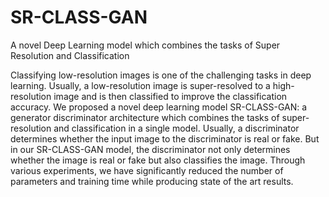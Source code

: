 # SR-CLASS-GAN
A novel Deep Learning model which combines the tasks of Super Resolution and Classification

Classifying low-resolution images is one of the challenging tasks in deep learning. Usually, a low-resolution image is super-resolved to a high-resolution image and is then classified to improve the classification accuracy. We proposed a novel deep learning model SR-CLASS-GAN: a generator discriminator architecture which combines the tasks of super-resolution and classification in a single model. Usually, a discriminator determines whether the input image to the discriminator is real or fake. But in our SR-CLASS-GAN model, the discriminator not only determines whether the image is real or fake but also classifies the image. Through various experiments, we have significantly reduced the number of parameters and training time while producing state of the art results.


